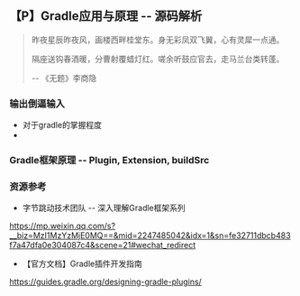 ## 【P】Gradle应用与原理 -- 源码解析

> 昨夜星辰昨夜风，画楼西畔桂堂东。身无彩凤双飞翼，心有灵犀一点通。
>
> 隔座送钩春酒暖，分曹射覆蜡灯红。嗟余听鼓应官去，走马兰台类转蓬。
>
> -- 《无题》李商隐

### 输出倒逼输入

- 对于gradle的掌握程度
- 





### Gradle框架原理 -- Plugin, Extension, buildSrc










### 





### 资源参考

- 字节跳动技术团队 -- 深入理解Gradle框架系列

https://mp.weixin.qq.com/s?__biz=MzI1MzYzMjE0MQ==&mid=2247485042&idx=1&sn=fe32711dbcb483f7a47dfa0e304087c4&scene=21#wechat_redirect



- 【官方文档】Gradle插件开发指南

https://guides.gradle.org/designing-gradle-plugins/